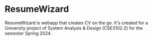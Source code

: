 # ResumeWizard
ResumeWizard is webapp that creates CV on the go. It's created for a University project of System Analysis &amp; Design (CSE3102.2) for the semester Spring 2024. 
